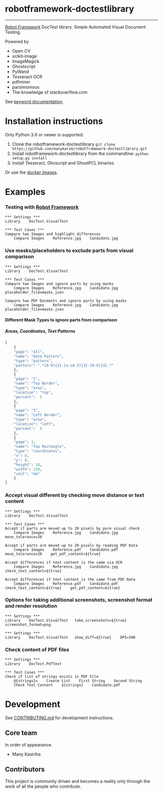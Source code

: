 # robotframework-doctestlibrary
----

[Robot Framework](https://robotframework.org) DocTest library.
Simple Automated Visual Document Testing.

Powered by
- Open CV
- scikit-image
- ImageMagick
- Ghostscript
- PyWand
- Tesseract OCR
- pdfminer
- parsimonious
- The knowledge of stackoverflow.com

See [keyword documentation](https://github.com/manykarim/robotframework-doctestlibrary/DocTest.html).

# Installation instructions

Only Python 3.X or newer is supported.

1. Clone the robotframework-doctestlibrary `git clone https://github.com/manykarim/robotframework-doctestlibrary.git`
2. Install robotframework-doctestlibrary from the commandline: `python setup.py install`
3. Install Tesseract, Ghoscript and GhostPCL binaries

Or use the [docker images](https://github.com/manykarim/robotframework-doctestlibrary/packages).

# Examples

### Testing with [Robot Framework](https://robotframework.org)
```RobotFramework
*** Settings ***
Library    DocTest.VisualTest

*** Test Cases ***
Compare two Images and highlight differences
    Compare Images    Reference.jpg    Candidate.jpg
```

### Use masks/placeholders to exclude parts from visual comparison

```RobotFramework
*** Settings ***
Library    DocTest.VisualTest

*** Test Cases ***
Compare two Images and ignore parts by using masks
    Compare Images    Reference.jpg    Candidate.jpg    placeholder_file=masks.json

Compare two PDF Docments and ignore parts by using masks
    Compare Images    Reference.jpg    Candidate.jpg    placeholder_file=masks.json
```
#### Different Mask Types to ignore parts from comparison
##### Areas, Coordinates, Text Patterns
```python
[
	{
	"page": "all",
	"name": "Date Pattern",
	"type": "pattern",
	"pattern": ".*[0-9]{2}-[a-zA-Z]{3}-[0-9]{4}.*"
	},
	{
	"page": "1",
	"name": "Top Border",
	"type": "area",
	"location": "top",
	"percent":  5
	},
	{
	"page": "1",
	"name": "Left Border",
	"type": "area",
	"location": "left",
	"percent":  5
	},
	{
	"page": 1,
	"name": "Top Rectangle",
	"type": "coordinates",
	"x": 0,
	"y": 0,
	"height": 10,
	"width": 210,
	"unit": "mm"
	}
]
```
### Accept visual different by checking move distance or text content

```RobotFramework
*** Settings ***
Library    DocTest.VisualTest

*** Test Cases ***
Accept if parts are moved up to 20 pixels by pure visual check
    Compare Images    Reference.jpg    Candidate.jpg    move_tolerance=20

Accept if parts are moved up to 20 pixels by reading PDF Data
    Compare Images    Reference.pdf    Candidate.pdf    move_tolerance=20    get_pdf_content=${true}

Accept differences if text content is the same via OCR
    Compare Images    Reference.jpg    Candidate.jpg    check_text_content=${true}

Accept differences if text content is the same from PDF Data
    Compare Images    Reference.pdf    Candidate.pdf    check_text_content=${true}    get_pdf_content=${true}
```
### Options for taking additional screenshots, screenshot format and render resolution

```RobotFramework
*** Settings ***
Library    DocTest.VisualTest   take_screenshots=${true}    screenshot_format=png
```

```RobotFramework
*** Settings ***
Library    DocTest.VisualTest   show_diff=${true}    DPI=300
```

### Check content of PDF files

```RobotFramework
*** Settings ***
Library    DocTest.PdfTest

*** Test Cases ***
Check if list of strings exists in PDF File
    @{strings}=    Create List    First String    Second String
    Check Text Content    ${strings}    Candidate.pdf
```


# Development

See [CONTRIBUTING.md](CONTRIBUTING.md) for development instructions.

## Core team

In order of appearance.

  * Many Kasiriha

## Contributors

This project is community driven and becomes a reality only through the work of all the people who contribute.